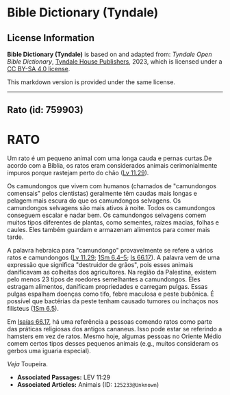 # Bible Dictionary (Tyndale)

## License Information

**Bible Dictionary (Tyndale)** is based on and adapted from: _Tyndale Open Bible Dictionary_, [Tyndale House Publishers](https://tyndaleopenresources.com/), 2023, which is licensed under a [CC BY-SA 4.0 license](https://creativecommons.org/licenses/by-sa/4.0/legalcode.en).

This markdown version is provided under the same license.



--------------------------------

## Rato (id: 759903)

RATO
====

Um rato é um pequeno animal com uma longa cauda e pernas curtas.De acordo com a Bíblia, os ratos eram considerados animais cerimonialmente impuros porque rastejam perto do chão ([Lv 11\.29](https://ref.ly/Lev11:29)).

Os camundongos que vivem com humanos (chamados de "camundongos comensais" pelos cientistas) geralmente têm caudas mais longas e pelagem mais escura do que os camundongos selvagens. Os camundongos selvagens são mais ativos à noite. Todos os camundongos conseguem escalar e nadar bem. Os camundongos selvagens comem muitos tipos diferentes de plantas, como sementes, raízes macias, folhas e caules. Eles também guardam e armazenam alimentos para comer mais tarde.

A palavra hebraica para "camundongo" provavelmente se refere a vários ratos e camundongos ([Lv 11\.29](https://ref.ly/Lev11:29); [1Sm 6\.4–5](https://ref.ly/1Sam6:4-1Sam6:5); [Is 66\.17](https://ref.ly/Isa66:17)). A palavra vem de uma expressão que significa "destruidor de grãos", pois esses animais danificavam as colheitas dos agricultores. Na região da Palestina, existem pelo menos 23 tipos de roedores semelhantes a camundongos. Eles estragam alimentos, danificam propriedades e carregam pulgas. Essas pulgas espalham doenças como tifo, febre maculosa e peste bubônica. É possível que bactérias da peste tenham causado tumores ou inchaços nos filisteus ([1Sm 6\.5](https://ref.ly/1Sam6:5)).

Em [Isaías 66\.17](https://ref.ly/Isa66:17), há uma referência a pessoas comendo ratos como parte das práticas religiosas dos antigos cananeus. Isso pode estar se referindo a hamsters em vez de ratos. Mesmo hoje, algumas pessoas no Oriente Médio comem certos tipos desses pequenos animais (e.g., muitos consideram os gerbos uma iguaria especial).

*Veja* Toupeira.

* **Associated Passages:** LEV 11:29
* **Associated Articles:** Animais (ID: `125233@Unknown`)

